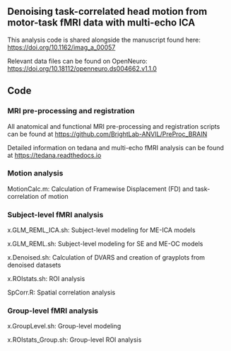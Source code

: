 ## Denoising task-correlated head motion from motor-task fMRI data with multi-echo ICA
This analysis code is shared alongside the manuscript found here: https://doi.org/10.1162/imag_a_00057

Relevant data files can be found on OpenNeuro: https://doi.org/10.18112/openneuro.ds004662.v1.1.0

## Code
### MRI pre-processing and registration
All anatomical and functional MRI pre-processing and registration scripts can be found at https://github.com/BrightLab-ANVIL/PreProc_BRAIN

Detailed information on tedana and multi-echo fMRI analysis can be found at https://tedana.readthedocs.io

### Motion analysis
MotionCalc.m: Calculation of Framewise Displacement (FD) and task-correlation of motion

### Subject-level fMRI analysis
x.GLM_REML_ICA.sh: Subject-level modeling for ME-ICA models

x.GLM_REML.sh: Subject-level modeling for SE and ME-OC models

x.Denoised.sh: Calculation of DVARS and creation of grayplots from denoised datasets

x.ROIstats.sh: ROI analysis

SpCorr.R: Spatial correlation analysis

### Group-level fMRI analysis
x.GroupLevel.sh: Group-level modeling

x.ROIstats_Group.sh: Group-level ROI analysis

